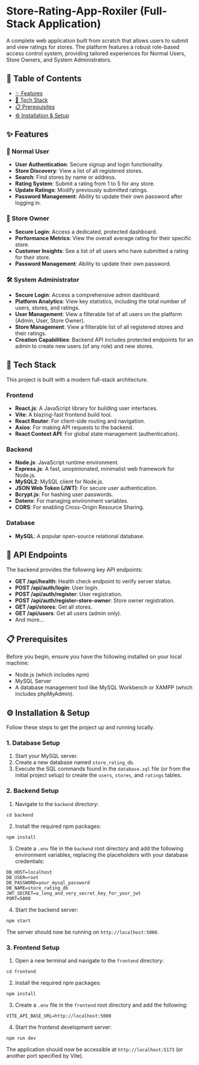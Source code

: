 # Store-Rating-App-Roxiler (Full-Stack Application)

A complete web application built from scratch that allows users to submit and view ratings for stores. The platform features a robust role-based access control system, providing tailored experiences for Normal Users, Store Owners, and System Administrators.

## 📖 Table of Contents

* [✨ Features](#-features)
* [🚀 Tech Stack](#-tech-stack)
* [📋 Prerequisites](#-prerequisites)
* [⚙️ Installation & Setup](#️-installation--setup)

## ✨ Features

### 👤 Normal User

* **User Authentication**: Secure signup and login functionality.
* **Store Discovery**: View a list of all registered stores.
* **Search**: Find stores by name or address.
* **Rating System**: Submit a rating from 1 to 5 for any store.
* **Update Ratings**: Modify previously submitted ratings.
* **Password Management**: Ability to update their own password after logging in.

### 🏪 Store Owner

* **Secure Login**: Access a dedicated, protected dashboard.
* **Performance Metrics**: View the overall average rating for their specific store.
* **Customer Insights**: See a list of all users who have submitted a rating for their store.
* **Password Management**: Ability to update their own password.

### 🛠️ System Administrator

* **Secure Login**: Access a comprehensive admin dashboard.
* **Platform Analytics**: View key statistics, including the total number of users, stores, and ratings.
* **User Management**: View a filterable list of all users on the platform (Admin, User, Store Owner).
* **Store Management**: View a filterable list of all registered stores and their ratings.
* **Creation Capabilities**: Backend API includes protected endpoints for an admin to create new users (of any role) and new stores.

## 🚀 Tech Stack

This project is built with a modern full-stack architecture.

### Frontend

* **React.js**: A JavaScript library for building user interfaces.
* **Vite**: A blazing-fast frontend build tool.
* **React Router**: For client-side routing and navigation.
* **Axios**: For making API requests to the backend.
* **React Context API**: For global state management (authentication).

### Backend

* **Node.js**: JavaScript runtime environment.
* **Express.js**: A fast, unopinionated, minimalist web framework for Node.js.
* **MySQL2**: MySQL client for Node.js.
* **JSON Web Token (JWT)**: For secure user authentication.
* **Bcrypt.js**: For hashing user passwords.
* **Dotenv**: For managing environment variables.
* **CORS**: For enabling Cross-Origin Resource Sharing.

### Database

* **MySQL**: A popular open-source relational database.

## 🔗 API Endpoints

The backend provides the following key API endpoints:

* **GET /api/health**: Health check endpoint to verify server status.
* **POST /api/auth/login**: User login.
* **POST /api/auth/register**: User registration.
* **POST /api/auth/register-store-owner**: Store owner registration.
* **GET /api/stores**: Get all stores.
* **GET /api/users**: Get all users (admin only).
* And more...

## 📋 Prerequisites

Before you begin, ensure you have the following installed on your local machine:

* Node.js (which includes npm)
* MySQL Server
* A database management tool like MySQL Workbench or XAMPP (which includes phpMyAdmin).

## ⚙️ Installation & Setup

Follow these steps to get the project up and running locally.

### 1. Database Setup

1. Start your MySQL server.
2. Create a new database named `store_rating_db`.
3. Execute the SQL commands found in the `database.sql` file (or from the initial project setup) to create the `users`, `stores`, and `ratings` tables.

### 2. Backend Setup

1. Navigate to the `backend` directory:
```
cd backend
```
2. Install the required npm packages:
```
npm install
```

3. Create a `.env` file in the `backend` root directory and add the following environment variables, replacing the placeholders with your database credentials:
```
DB_HOST=localhost
DB_USER=root
DB_PASSWORD=your_mysql_password
DB_NAME=store_rating_db
JWT_SECRET=a_long_and_very_secret_key_for_your_jwt
PORT=5000
```
4. Start the backend server:
```
npm start
```
The server should now be running on `http://localhost:5000`.

### 3. Frontend Setup

1. Open a new terminal and navigate to the `frontend` directory:
```
cd frontend
```
2. Install the required npm packages:
```
npm install
```
3. Create a `.env` file in the `frontend` root directory and add the following:
```
VITE_API_BASE_URL=http://localhost:5000
```
4. Start the frontend development server:
```
npm run dev
```
The application should now be accessible at `http://localhost:5173` (or another port specified by Vite).
